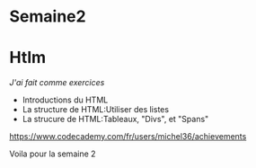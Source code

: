 # Semaine2

<h1>Htlm</h1>

<em> J'ai fait comme exercices </em>

<ul>

<li>Introductions du HTML</li>

<li> La structure de HTML:Utiliser des listes</li>

<li>La strucure de HTML:Tableaux, "Divs", et "Spans"</li>

</ul>

https://www.codecademy.com/fr/users/michel36/achievements

Voila pour la semaine 2


